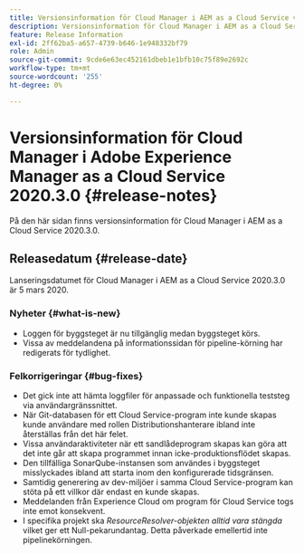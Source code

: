 ```yaml
---
title: Versionsinformation för Cloud Manager i AEM as a Cloud Service version 2020.3.0
description: Versionsinformation för Cloud Manager i AEM as a Cloud Service version 2020.3.0
feature: Release Information
exl-id: 2ff62ba5-a657-4739-b646-1e948332bf79
role: Admin
source-git-commit: 9cde6e63ec452161dbeb1e1bfb10c75f89e2692c
workflow-type: tm+mt
source-wordcount: '255'
ht-degree: 0%

---
```


# Versionsinformation för Cloud Manager i Adobe Experience Manager as a Cloud Service 2020.3.0 {#release-notes}

På den här sidan finns versionsinformation för Cloud Manager i AEM as a Cloud Service 2020.3.0.

## Releasedatum {#release-date}

Lanseringsdatumet för Cloud Manager i AEM as a Cloud Service 2020.3.0 är 5 mars 2020.

### Nyheter {#what-is-new}

* Loggen för byggsteget är nu tillgänglig medan byggsteget körs.
* Vissa av meddelandena på informationssidan för pipeline-körning har redigerats för tydlighet.

### Felkorrigeringar  {#bug-fixes}

* Det gick inte att hämta loggfiler för anpassade och funktionella teststeg via användargränssnittet.
* När Git-databasen för ett Cloud Service-program inte kunde skapas kunde användare med rollen Distributionshanterare ibland inte återställas från det här felet.
* Vissa användaraktiviteter när ett sandlådeprogram skapas kan göra att det inte går att skapa programmet innan icke-produktionsflödet skapas.
* Den tillfälliga SonarQube-instansen som användes i byggsteget misslyckades ibland att starta inom den konfigurerade tidsgränsen.
* Samtidig generering av dev-miljöer i samma Cloud Service-program kan stöta på ett villkor där endast en kunde skapas.
* Meddelanden från Experience Cloud om program för Cloud Service togs inte emot konsekvent.
* I specifika projekt ska *ResourceResolver-objekten alltid vara stängda* vilket ger ett Null-pekarundantag. Detta påverkade emellertid inte pipelinekörningen.
